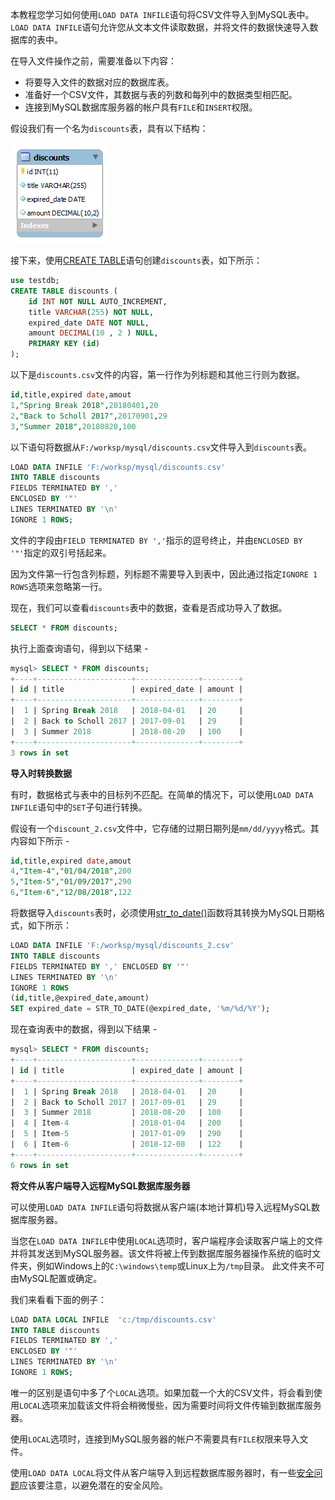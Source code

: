 本教程您学习如何使用`LOAD DATA INFILE`语句将CSV文件导入到MySQL表中。
`LOAD DATA INFILE`语句允许您从文本文件读取数据，并将文件的数据快速导入数据库的表中。

在导入文件操作之前，需要准备以下内容：

- 将要导入文件的数据对应的数据库表。
- 准备好一个CSV文件，其数据与表的列数和每列中的数据类型相匹配。
- 连接到MySQL数据库服务器的帐户具有`FILE`和`INSERT`权限。

假设我们有一个名为`discounts`表，具有以下结构：

![img](../images/281150701_71260.png)

接下来，使用[CREATE TABLE](http://www.yiibai.com/mysql/create-table.html)语句创建`discounts`表，如下所示：

```sql
use testdb;
CREATE TABLE discounts (
    id INT NOT NULL AUTO_INCREMENT,
    title VARCHAR(255) NOT NULL,
    expired_date DATE NOT NULL,
    amount DECIMAL(10 , 2 ) NULL,
    PRIMARY KEY (id)
);
```

以下是`discounts.csv`文件的内容，第一行作为列标题和其他三行则为数据。

```sql
id,title,expired date,amout
1,"Spring Break 2018",20180401,20
2,"Back to Scholl 2017",20170901,29
3,"Summer 2018",20180820,100
```

以下语句将数据从`F:/worksp/mysql/discounts.csv`文件导入到`discounts`表。

```sql
LOAD DATA INFILE 'F:/worksp/mysql/discounts.csv' 
INTO TABLE discounts 
FIELDS TERMINATED BY ','
ENCLOSED BY '"'
LINES TERMINATED BY '\n'
IGNORE 1 ROWS;
```

文件的字段由`FIELD TERMINATED BY ','`指示的逗号终止，并由`ENCLOSED BY '"'`指定的双引号括起来。

因为文件第一行包含列标题，列标题不需要导入到表中，因此通过指定`IGNORE 1 ROWS`选项来忽略第一行。

现在，我们可以查看`discounts`表中的数据，查看是否成功导入了数据。

```sql
SELECT * FROM discounts;
```

执行上面查询语句，得到以下结果 -

```sql
mysql> SELECT * FROM discounts;
+----+---------------------+--------------+--------+
| id | title               | expired_date | amount |
+----+---------------------+--------------+--------+
|  1 | Spring Break 2018   | 2018-04-01   | 20     |
|  2 | Back to Scholl 2017 | 2017-09-01   | 29     |
|  3 | Summer 2018         | 2018-08-20   | 100    |
+----+---------------------+--------------+--------+
3 rows in set
```

**导入时转换数据**

有时，数据格式与表中的目标列不匹配。在简单的情况下，可以使用`LOAD DATA INFILE`语句中的`SET`子句进行转换。

假设有一个`discount_2.csv`文件中，它存储的过期日期列是`mm/dd/yyyy`格式。其内容如下所示 -

```sql
id,title,expired date,amout
4,"Item-4","01/04/2018",200
5,"Item-5","01/09/2017",290
6,"Item-6","12/08/2018",122
```

将数据导入`discounts`表时，必须使用[str_to_date()](http://www.yiibai.com/mysql/str_to_date.html)函数将其转换为MySQL日期格式，如下所示：

```sql
LOAD DATA INFILE 'F:/worksp/mysql/discounts_2.csv'
INTO TABLE discounts
FIELDS TERMINATED BY ',' ENCLOSED BY '"'
LINES TERMINATED BY '\n'
IGNORE 1 ROWS
(id,title,@expired_date,amount)
SET expired_date = STR_TO_DATE(@expired_date, '%m/%d/%Y');
```

现在查询表中的数据，得到以下结果 -

```sql
mysql> SELECT * FROM discounts;
+----+---------------------+--------------+--------+
| id | title               | expired_date | amount |
+----+---------------------+--------------+--------+
|  1 | Spring Break 2018   | 2018-04-01   | 20     |
|  2 | Back to Scholl 2017 | 2017-09-01   | 29     |
|  3 | Summer 2018         | 2018-08-20   | 100    |
|  4 | Item-4              | 2018-01-04   | 200    |
|  5 | Item-5              | 2017-01-09   | 290    |
|  6 | Item-6              | 2018-12-08   | 122    |
+----+---------------------+--------------+--------+
6 rows in set
```

**将文件从客户端导入远程MySQL数据库服务器**

可以使用`LOAD DATA INFILE`语句将数据从客户端(本地计算机)导入远程MySQL数据库服务器。

当您在`LOAD DATA INFILE`中使用`LOCAL`选项时，客户端程序会读取客户端上的文件并将其发送到MySQL服务器。该文件将被上传到数据库服务器操作系统的临时文件夹，例如Windows上的`C:\windows\temp`或Linux上为`/tmp`目录。 此文件夹不可由MySQL配置或确定。

我们来看看下面的例子：

```sql
LOAD DATA LOCAL INFILE  'c:/tmp/discounts.csv'
INTO TABLE discounts
FIELDS TERMINATED BY ',' 
ENCLOSED BY '"'
LINES TERMINATED BY '\n'
IGNORE 1 ROWS;
```

唯一的区别是语句中多了个`LOCAL`选项。如果加载一个大的CSV文件，将会看到使用`LOCAL`选项来加载该文件将会稍微慢些，因为需要时间将文件传输到数据库服务器。

使用`LOCAL`选项时，连接到MySQL服务器的帐户不需要具有`FILE`权限来导入文件。

使用`LOAD DATA LOCAL`将文件从客户端导入到远程数据库服务器时，有一些[安全问题](http://dev.mysql.com/doc/refman/5.7/en/load-data-local.html)应该要注意，以避免潜在的安全风险。